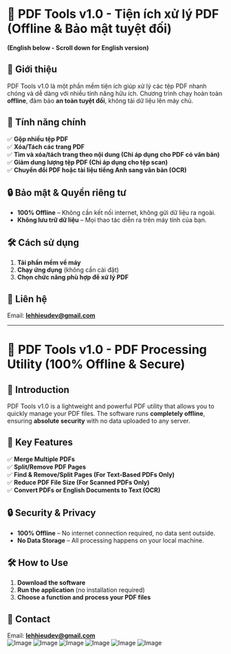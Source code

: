 # 📄 PDF Tools v1.0 - Tiện ích xử lý PDF (Offline & Bảo mật tuyệt đối)  
**(English below - Scroll down for English version)**
  
## 🚀 Giới thiệu  
PDF Tools v1.0 là một phần mềm tiện ích giúp xử lý các tệp PDF nhanh chóng và dễ dàng với nhiều tính năng hữu ích. Chương trình chạy hoàn toàn **offline**, đảm bảo **an toàn tuyệt đối**, không tải dữ liệu lên máy chủ.  

## 🎯 Tính năng chính  
✅ **Gộp nhiều tệp PDF**  
✅ **Xóa/Tách các trang PDF**  
✅ **Tìm và xóa/tách trang theo nội dung (Chỉ áp dụng cho PDF có văn bản)**  
✅ **Giảm dung lượng tệp PDF (Chỉ áp dụng cho tệp scan)**  
✅ **Chuyển đổi PDF hoặc tài liệu tiếng Anh sang văn bản (OCR)**  

## 🔒 Bảo mật & Quyền riêng tư  
- **100% Offline** – Không cần kết nối internet, không gửi dữ liệu ra ngoài.  
- **Không lưu trữ dữ liệu** – Mọi thao tác diễn ra trên máy tính của bạn.  

## 🛠️ Cách sử dụng  
1. **Tải phần mềm về máy**  
2. **Chạy ứng dụng** (không cần cài đặt)  
3. **Chọn chức năng phù hợp để xử lý PDF**  

## 📩 Liên hệ  
Email: **lehhieudev@gmail.com**  

---

# 📄 PDF Tools v1.0 - PDF Processing Utility (100% Offline & Secure)  

## 🚀 Introduction  
PDF Tools v1.0 is a lightweight and powerful PDF utility that allows you to quickly manage your PDF files. The software runs **completely offline**, ensuring **absolute security** with no data uploaded to any server.  

## 🎯 Key Features  
✅ **Merge Multiple PDFs**  
✅ **Split/Remove PDF Pages**  
✅ **Find & Remove/Split Pages (For Text-Based PDFs Only)**  
✅ **Reduce PDF File Size (For Scanned PDFs Only)**  
✅ **Convert PDFs or English Documents to Text (OCR)**  

## 🔒 Security & Privacy  
- **100% Offline** – No internet connection required, no data sent outside.  
- **No Data Storage** – All processing happens on your local machine.  

## 🛠️ How to Use  
1. **Download the software**  
2. **Run the application** (no installation required)  
3. **Choose a function and process your PDF files**  

## 📩 Contact  
Email: **lehhieudev@gmail.com**  
![Image](https://github.com/user-attachments/assets/f42fba55-9fea-4829-8f28-bb2c91aee217)
![Image](https://github.com/user-attachments/assets/0060b4d5-29c3-4e51-a68f-40cf1f49600f)
![Image](https://github.com/user-attachments/assets/795f6faa-e455-4789-bae3-5b4bf04d32a9)
![Image](https://github.com/user-attachments/assets/1ce582ca-b407-462c-9a21-d5be1fd3d3f6)
![Image](https://github.com/user-attachments/assets/512eaf6b-9564-42b5-8d58-43891f4fc096)
![Image](https://github.com/user-attachments/assets/bee53475-b3fb-4371-8fdb-9755296a9aa8)
